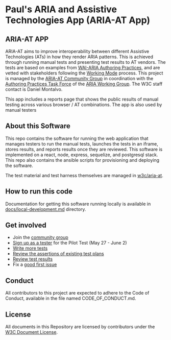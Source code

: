 # Paul's ARIA and Assistive Technologies App (ARIA-AT App)
## ARIA-AT APP
ARIA-AT aims to improve interoperability between different Assistive Technologies (ATs) in how they render ARIA patterns. This is achieved through running manual tests and presenting test results to AT vendors. The tests are based on examples from [WAI-ARIA Authoring Practices](https://w3c.github.io/aria-practices/), and are vetted with stakeholders following the [Working Mode](https://github.com/w3c/aria-at/wiki/Working-Mode) process. This project is managed by the [ARIA-AT Community Group](https://www.w3.org/groups/cg/aria-at) in coordination with the [Authoring Practices Task Force](https://www.w3.org/WAI/ARIA/task-forces/practices/) of the [ARIA Working Group](http://www.w3.org/WAI/ARIA/). The W3C staff contact is Daniel Montalvo.

This app includes a reports page that shows the public results of manual testing across various browser / AT combinations. The app is also used by manual testers

## About this Software
This repo contains the software for running the web application that manages testers to run the manual tests, launches the tests in an iframe, stores results, and reports results once they are reviewed. This software is implemented on a react, node, express, sequelize, and postgresql stack. This repo also contains the ansible scripts for provisioning and deploying the software.

The test material and test harness themselves are managed in [w3c/aria-at](https://github.com/w3c/aria-at).

## How to run this code
Documentation for getting this software running locally is available in [docs/local-development.md](docs/local-development.md) directory.

## Get involved
* Join the [community group](https://www.w3.org/community/aria-at/)
* [Sign up as a tester](https://github.com/w3c/aria-at/issues/162) for the Pilot Test (May 27 - June 2)
* [Write more tests](https://github.com/w3c/aria-at/wiki/How-to-contribute-tests)
* [Review the assertions of existing test plans](https://w3c.github.io/aria-at/review-test-plans/)
* [Review test results](https://w3c.github.io/aria-at/results/)
* Fix a [good first issue](https://github.com/w3c/aria-at/issues?q=is%3Aopen+is%3Aissue+label%3A%22good+first+issue%22)

## Conduct
All contributors to this project are expected to adhere to the Code of Conduct, available in the file named CODE_OF_CONDUCT.md.

## License
All documents in this Repository are licensed by contributors
under the
[W3C Document License](https://www.w3.org/Consortium/Legal/copyright-documents).
